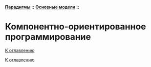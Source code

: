 **[Парадигмы](../../README.md#paradigms-models) ::** 
**[Основные модели](../../README.md#paradigms-models) ::**
# Компонентно-ориентированное программирование

<!--

-->

[К оглавлению](../../README.md#paradigms-models)



[К оглавлению](../../README.md#paradigms-models)
